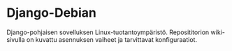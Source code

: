 # Django-Debian
Django-pohjaisen sovelluksen Linux-tuotantoympäristö. Reposititorion wiki-sivulla on kuvattu asennuksen vaiheet ja tarvittavat konfiguraatiot.
